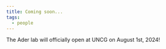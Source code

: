 ```yaml
---
title: Coming soon...
tags:
  - people
---
```


The Ader lab will officially open at UNCG on August 1st, 2024!
